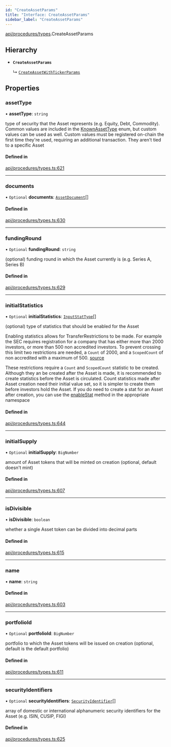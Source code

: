 ```yaml
---
id: "CreateAssetParams"
title: "Interface: CreateAssetParams"
sidebar_label: "CreateAssetParams"
---
```


[api/procedures/types](../../../../../modules/API/Procedures/Types/Types.md).CreateAssetParams

## Hierarchy

- **`CreateAssetParams`**

  ↳ [`CreateAssetWithTickerParams`](../CreateAssetWithTickerParams/CreateAssetWithTickerParams.md)

## Properties

### assetType

• **assetType**: `string`

type of security that the Asset represents (e.g. Equity, Debt, Commodity). Common values are included in the
  [KnownAssetType](../../../../../enums/API/Entities/Asset/Types/KnownAssetType/KnownAssetType.md) enum, but custom values can be used as well. Custom values must be registered on-chain the first time
  they're used, requiring an additional transaction. They aren't tied to a specific Asset

#### Defined in

[api/procedures/types.ts:621](https://github.com/PolymeshAssociation/polymesh-sdk/blob/654b99c8d/src/api/procedures/types.ts#L621)

___

### documents

• `Optional` **documents**: [`AssetDocument`](../../../Entities/Asset/Types/AssetDocument/AssetDocument.md)[]

#### Defined in

[api/procedures/types.ts:630](https://github.com/PolymeshAssociation/polymesh-sdk/blob/654b99c8d/src/api/procedures/types.ts#L630)

___

### fundingRound

• `Optional` **fundingRound**: `string`

(optional) funding round in which the Asset currently is (e.g. Series A, Series B)

#### Defined in

[api/procedures/types.ts:629](https://github.com/PolymeshAssociation/polymesh-sdk/blob/654b99c8d/src/api/procedures/types.ts#L629)

___

### initialStatistics

• `Optional` **initialStatistics**: [`InputStatType`](../../../../../modules/API/Entities/Types/Types.md#inputstattype)[]

(optional) type of statistics that should be enabled for the Asset

Enabling statistics allows for TransferRestrictions to be made. For example the SEC requires registration for a company that
has either more than 2000 investors, or more than 500 non accredited investors. To prevent crossing this limit two restrictions are
needed, a `Count` of 2000, and a `ScopedCount` of non accredited with a maximum of 500. [source](https://www.sec.gov/info/smallbus/secg/jobs-act-section-12g-small-business-compliance-guide.htm)

These restrictions require a `Count` and `ScopedCount` statistic to be created. Although they an be created after the Asset is made, it is recommended to create statistics
before the Asset is circulated. Count statistics made after Asset creation need their initial value set, so it is simpler to create them before investors hold the Asset.
If you do need to create a stat for an Asset after creation, you can use the [enableStat](../../../../../classes/API/Entities/Asset/Fungible/TransferRestrictions/TransferRestrictionBase/TransferRestrictionBase.md#enablestat) method in
the appropriate namespace

#### Defined in

[api/procedures/types.ts:644](https://github.com/PolymeshAssociation/polymesh-sdk/blob/654b99c8d/src/api/procedures/types.ts#L644)

___

### initialSupply

• `Optional` **initialSupply**: `BigNumber`

amount of Asset tokens that will be minted on creation (optional, default doesn't mint)

#### Defined in

[api/procedures/types.ts:607](https://github.com/PolymeshAssociation/polymesh-sdk/blob/654b99c8d/src/api/procedures/types.ts#L607)

___

### isDivisible

• **isDivisible**: `boolean`

whether a single Asset token can be divided into decimal parts

#### Defined in

[api/procedures/types.ts:615](https://github.com/PolymeshAssociation/polymesh-sdk/blob/654b99c8d/src/api/procedures/types.ts#L615)

___

### name

• **name**: `string`

#### Defined in

[api/procedures/types.ts:603](https://github.com/PolymeshAssociation/polymesh-sdk/blob/654b99c8d/src/api/procedures/types.ts#L603)

___

### portfolioId

• `Optional` **portfolioId**: `BigNumber`

portfolio to which the Asset tokens will be issued on creation (optional, default is the default portfolio)

#### Defined in

[api/procedures/types.ts:611](https://github.com/PolymeshAssociation/polymesh-sdk/blob/654b99c8d/src/api/procedures/types.ts#L611)

___

### securityIdentifiers

• `Optional` **securityIdentifiers**: [`SecurityIdentifier`](../../../Entities/Asset/Types/SecurityIdentifier/SecurityIdentifier.md)[]

array of domestic or international alphanumeric security identifiers for the Asset (e.g. ISIN, CUSIP, FIGI)

#### Defined in

[api/procedures/types.ts:625](https://github.com/PolymeshAssociation/polymesh-sdk/blob/654b99c8d/src/api/procedures/types.ts#L625)
